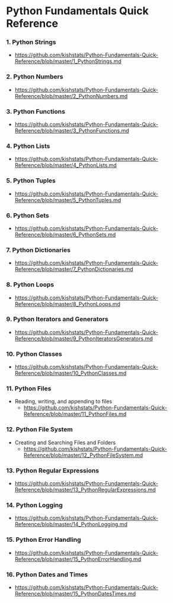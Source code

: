 # Python Fundamentals Quick Reference

### 1. Python Strings
  * https://github.com/kishstats/Python-Fundamentals-Quick-Reference/blob/master/1_PythonStrings.md

### 2. Python Numbers
  * https://github.com/kishstats/Python-Fundamentals-Quick-Reference/blob/master/2_PythonNumbers.md

### 3. Python Functions
  * https://github.com/kishstats/Python-Fundamentals-Quick-Reference/blob/master/3_PythonFunctions.md

### 4. Python Lists
  * https://github.com/kishstats/Python-Fundamentals-Quick-Reference/blob/master/4_PythonLists.md

### 5. Python Tuples
  * https://github.com/kishstats/Python-Fundamentals-Quick-Reference/blob/master/5_PythonTuples.md

### 6. Python Sets
  * https://github.com/kishstats/Python-Fundamentals-Quick-Reference/blob/master/6_PythonSets.md  

### 7. Python Dictionaries
  * https://github.com/kishstats/Python-Fundamentals-Quick-Reference/blob/master/7_PythonDictionaries.md  

### 8. Python Loops
  * https://github.com/kishstats/Python-Fundamentals-Quick-Reference/blob/master/8_PythonLoops.md

### 9. Python Iterators and Generators
  * https://github.com/kishstats/Python-Fundamentals-Quick-Reference/blob/master/9_PythonIteratorsGenerators.md    

### 10. Python Classes
  * https://github.com/kishstats/Python-Fundamentals-Quick-Reference/blob/master/10_PythonClasses.md    

### 11. Python Files
  * Reading, writing, and appending to files
    * https://github.com/kishstats/Python-Fundamentals-Quick-Reference/blob/master/11_PythonFiles.md    

### 12. Python File System
  * Creating and Searching Files and Folders
    * https://github.com/kishstats/Python-Fundamentals-Quick-Reference/blob/master/12_PythonFileSystem.md   

### 13. Python Regular Expressions
  * https://github.com/kishstats/Python-Fundamentals-Quick-Reference/blob/master/13_PythonRegularExpressions.md

### 14. Python Logging
  * https://github.com/kishstats/Python-Fundamentals-Quick-Reference/blob/master/14_PythonLogging.md

### 15. Python Error Handling
  * https://github.com/kishstats/Python-Fundamentals-Quick-Reference/blob/master/15_PythonErrorHandling.md

### 16. Python Dates and Times
  * https://github.com/kishstats/Python-Fundamentals-Quick-Reference/blob/master/15_PythonDatesTimes.md
